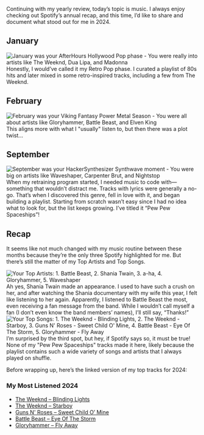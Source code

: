 Continuing with my yearly review, today’s topic is music. I always enjoy checking out Spotify’s annual recap, and this time, I’d like to share and document what stood out for me in 2024.

## January
<img src="https://mdohr.space/src/img/assets/blog/2024-music/january.png" alt="January was your AfterHours Hollywood Pop phase - You were really into artists like The Weeknd, Dua Lipa, and Madonna">
Honestly, I would’ve called it my Retro Pop phase. I curated a playlist of 80s hits and later mixed in some retro-inspired tracks, including a few from The Weeknd.

## February
<img src="https://mdohr.space/src/img/assets/blog/2024-music/february.png" alt="February was your Viking Fantasy Power Metal Season - You were all about artists like Gloryhammer, Battle Beast, and Elven King">
This aligns more with what I "usually" listen to, but then there was a plot twist...

## September
<img src="https://mdohr.space/src/img/assets/blog/2024-music/september.png" alt="September was your HackerSynthesizer Synthwave moment - You were big on artists like Waveshaper, Carpenter Brut, and Nightstop">
When my retraining program started, I needed music to code with—something that wouldn’t distract me. Tracks with lyrics were generally a no-go. That’s when I discovered this genre, fell in love with it, and began building a playlist. Starting from scratch wasn’t easy since I had no idea what to look for, but the list keeps growing. I’ve titled it “Pew Pew Spaceships”!

## Recap
It seems like not much changed with my music routine between these months because they’re the only three Spotify highlighted for me. But there’s still the matter of my Top Artists and Top Songs.

<img src="https://mdohr.space/src/img/assets/blog/2024-music/top-artists.png" alt="Your Top Artists: 1. Battle Beast, 2. Shania Twain, 3. a-ha, 4. Gloryhammer, 5. Waveshaper">
Ah yes, Shania Twain made an appearance. I used to have such a crush on her, and after watching the Shania documentary with my wife this year, I felt like listening to her again. Apparently, I listened to Battle Beast the most, even receiving a fan message from the band. While I wouldn’t call myself a fan (I don’t even know the band members’ names), I’ll still say, “Thanks!”

<img src="https://mdohr.space/src/img/assets/blog/2024-music/top-songs.png" alt="Your Top Songs: 1. The Weeknd - Blinding Lights, 2. The Weeknd - Starboy, 3. Guns N' Roses - Sweet Child O' Mine, 4. Battle Beast - Eye Of The Storm, 5. Gloryhammer - Fly Away">
I’m surprised by the third spot, but hey, if Spotify says so, it must be true! None of my "Pew Pew Spaceships" tracks made it here, likely because the playlist contains such a wide variety of songs and artists that I always played on shuffle.

Before wrapping up, here’s the linked version of my top tracks for 2024:

### My Most Listened 2024
<ul>
  <li><a href="https://youtu.be/4NRXx6U8ABQ?si=r1IysZFp8biNb-uQ">The Weeknd – Blinding Lights</a></li>
  <li><a href="https://youtu.be/34Na4j8AVgA?si=NoNdVA-ZSKmUmP6F">The Weeknd – Starboy</a></li>
  <li><a href="https://youtu.be/1w7OgIMMRc4?si=ZaHkxolxVdtYTRfz">Guns N' Roses – Sweet Child O’ Mine</a></li>
  <li><a href="https://youtu.be/C7Z-IP2onYQ?si=LA3afoOfztRq6kgM">Battle Beast – Eye Of The Storm</a></li>
  <li><a href="https://youtu.be/cJ5XN2P4oCI?si=PmkU87cIk13TgaId">Gloryhammer – Fly Away</a></li>
</ul>
